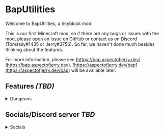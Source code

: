 # BapUtilities

Welcome to BapUtilities, a Skyblock mod!

This is our first Minecraft mod, so if there are any bugs or issues with the mod, please open an issue on GitHub or contact us on Discord (Tomassy#1435 or Jerry#3756).
So far, we haven't done much besides thinking about the features.

For more information, please see [https://bap.aspectofjerry.dev](https://bap.aspectofjerry.dev). [https://aspectofjerry.dev/bap](https://aspectofjerry.dev/bap) will be available later.

## Features *(TBD)*

<details close>
  <summary>Dungeons</summary>

- Trust feature to let other players take your own party if you go afk.
- Better dragon name in the m7 boss fight (might not happen because there is already a sbe/skytils feature that let you do this).
- Display dragon HP.
- Display dungeon secret route (might not happen or will take a really long time to make).

</details>

## Socials/Discord server *TBD*

<details close>
  <summary>Socials</summary>
  
- We don't have one yet lmao.
- Maybe we do hmmmm.
- Maybe not ig?.
</details>
